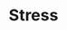 ---
type: "pages"
layout: "list"
title: "Stress"
url: "/de/stress"
automatic_translate: "no"
partial: "full-bg.html"
---